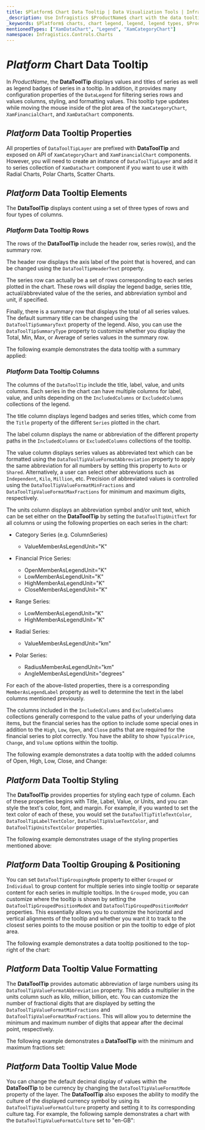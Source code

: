 ```yaml
---
title: $Platform$ Chart Data Tooltip | Data Visualization Tools | Infragistics
_description: Use Infragistics $ProductName$ chart with the data tooltip layer!
_keywords: $Platform$ charts, chart legend, legend, legend types, $ProductName$, Infragistics
mentionedTypes: ["XamDataChart", "Legend", "XamCategoryChart"]
namespace: Infragistics.Controls.Charts
---
```


# $Platform$ Chart Data Tooltip

In $ProductName$, the **DataToolTip** displays values and titles of series as well as legend badges of series in a tooltip. In addition, it provides many configuration properties of the `DataLegend` for filtering series rows and values columns, styling, and formatting values. This tooltip type updates while moving the mouse inside of the plot area of the `XamCategoryChart`, `XamFinancialChart`, and `XamDataChart` components.

## $Platform$ Data Tooltip Properties

All properties of `DataToolTipLayer` are prefixed with **DataToolTip** and exposed on API of `XamCategoryChart` and `XamFinancialChart` components. However, you will need to create an instance of `DataToolTipLayer` and add it to series collection of `XamDataChart` component if you want to use it with Radial Charts, Polar Charts, Scatter Charts.

## $Platform$ Data Tooltip Elements

The **DataToolTip** displays content using a set of three types of rows and four types of columns. 

### $Platform$ Data Tooltip Rows

The rows of the **DataToolTip** include the header row, series row(s), and the summary row.

The header row displays the axis label of the point that is hovered, and can be changed using the `DataToolTipHeaderText` property.

The series row can actually be a set of rows corresponding to each series plotted in the chart. These rows will display the legend badge, series title, actual/abbreviated value of the the series, and abbreviation symbol and unit, if specified.

Finally, there is a summary row that displays the total of all series values. The default summary title can be changed using the `DataToolTipSummaryText` property of the legend. Also, you can use the `DataToolTipSummaryType` property to customize whether you display the Total, Min, Max, or Average of series values in the summary row.

The following example demonstrates the data tooltip with a summary applied:

<code-view style="height: 450px"
           data-demos-base-url="{environment:dvDemosBaseUrl}"
           iframe-src="{environment:dvDemosBaseUrl}/charts/category-chart-data-tooltip"
           alt="$Platform$ Category Chart Data Tooltip Example"
           github-src="charts/category-chart/data-tooltip">
</code-view>

### $Platform$ Data Tooltip Columns

The columns of the `DataToolTip` include the title, label, value, and units columns. Each series in the chart can have multiple columns for label, value, and units depending on the `IncludedColumns` or `ExcludedColumns` collections of the legend.

The title column displays legend badges and series titles, which come from the `Title` property of the different `Series` plotted in the chart.

The label column displays the name or abbreviation of the different property paths in the `IncludedColumns` or `ExcludedColumns` collections of the tooltip.

The value column displays series values as abbreviated text which can be formatted using the `DataToolTipValueFormatAbbreviation` property to apply the same abbreviation for all numbers by setting this property to `Auto` or `Shared`. Alternatively, a user can select other abbreviations such as `Independent`, `Kilo`, `Million`, etc. Precision of abbreviated values is controlled using the `DataToolTipValueFormatMinFractions` and `DataToolTipValueFormatMaxFractions` for minimum and maximum digits, respectively.

The units column displays an abbreviation symbol and/or unit text, which can be set either on the **DataToolTip** by setting the `DataToolTipUnitText` for all columns or using the following properties on each series in the chart:

* Category Series (e.g. ColumnSeries)
    * ValueMemberAsLegendUnit="K"

* Financial Price Series:
    * OpenMemberAsLegendUnit="K"
    * LowMemberAsLegendUnit="K"
    * HighMemberAsLegendUnit="K"
    * CloseMemberAsLegendUnit="K"
    
* Range Series:
    * LowMemberAsLegendUnit="K"
    * HighMemberAsLegendUnit="K"
        
* Radial Series:
    * ValueMemberAsLegendUnit="km"    

* Polar Series:
    * RadiusMemberAsLegendUnit="km"
    * AngleMemberAsLegendUnit="degrees"

For each of the above-listed properties, there is a corresponding `MemberAsLegendLabel` property as well to determine the text in the label columns mentioned previously.

The columns included in the `IncludedColumns` and `ExcludedColumns` collections generally correspond to the value paths of your underlying data items, but the financial series has the option to include some special ones in addition to the `High`, `Low`, `Open`, and `Close` paths that are required for the financial series to plot correctly. You have the ability to show `TypicalPrice`, `Change`, and `Volume` options within the tooltip.    

The following example demonstrates a data tooltip with the added columns of Open, High, Low, Close, and Change:

<code-view style="height: 450px"
           data-demos-base-url="{environment:dvDemosBaseUrl}"
           iframe-src="{environment:dvDemosBaseUrl}/charts/financial-chart-data-tooltip"
           alt="$Platform$ Financial Chart Data Tooltip Example"
           github-src="charts/financial-chart/data-tooltip">
</code-view>

## $Platform$ Data Tooltip Styling

The **DataToolTip** provides properties for styling each type of column. Each of these properties begins with Title, Label, Value, or Units, and you can style the text's color, font, and margin. For example, if you wanted to set the text color of each of these, you would set the `DataToolTipTitleTextColor`, `DataToolTipLabelTextColor`, `DataToolTipValueTextColor`, and `DataToolTipUnitsTextColor` properties.

The following example demonstrates usage of the styling properties mentioned above:

<code-view style="height: 450px"
           data-demos-base-url="{environment:dvDemosBaseUrl}"
           iframe-src="{environment:dvDemosBaseUrl}/charts/financial-chart-data-tooltip-styling-props"
           alt="$Platform$ Financial Chart Data Tooltip Styling Example"
           github-src="charts/financial-chart/data-tooltip-styling-props">
</code-view>

## $Platform$ Data Tooltip Grouping & Positioning

You can set `DataToolTipGroupingMode` property to either `Grouped` or `Individual` to group content for multiple series into single tooltip or separate content for each series in multiple tooltips. In the `Grouped` mode, you can customize where the tooltip is shown by setting the `DataToolTipGroupedPositionModeX` and `DataToolTipGroupedPositionModeY` properties. This essentially allows you to customize the horizontal and vertical alignments of the tooltip and whether you want it to track to the closest series points to the mouse position or pin the tooltip to edge of plot area.

The following example demonstrates a data tooltip positioned to the top-right of the chart:

<code-view style="height: 450px"
           data-demos-base-url="{environment:dvDemosBaseUrl}"
           iframe-src="{environment:dvDemosBaseUrl}/charts/category-chart-data-tooltip-positioning"
           alt="$Platform$ Category Chart Data Tooltip Positioning Example"
           github-src="charts/category-chart/data-tooltip-positioning">
</code-view>

## $Platform$ Data Tooltip Value Formatting

The **DataToolTip** provides automatic abbreviation of large numbers using its `DataToolTipValueFormatAbbreviation` property. This adds a multiplier in the units column such as kilo, million, billion, etc. You can customize the number of fractional digits that are displayed by setting the `DataToolTipValueFormatMinFractions` and `DataToolTipValueFormatMaxFractions`. This will allow you to determine the minimum and maximum number of digits that appear after the decimal point, respectively.

The following example demonstrates a **DataToolTip** with the minimum and maximum fractions set:

<code-view style="height: 450px"
           data-demos-base-url="{environment:dvDemosBaseUrl}"
           iframe-src="{environment:dvDemosBaseUrl}/charts/category-chart-data-tooltip-formatting-decimals"
           alt="$Platform$ Category Chart Data Tooltip Formatting Decimals Example"
           github-src="charts/category-chart/data-tooltip-formatting-decimals">
</code-view>

## $Platform$ Data Tooltip Value Mode

You can change the default decimal display of values within the **DataToolTip** to be currency by changing the `DataToolTipValueFormatMode` property of the layer. The **DataToolTip** also exposes the ability to modify the culture of the displayed currency symbol by using its `DataToolTipValueFormatCulture` property and setting it to its corresponding culture tag. For example, the following sample demonstrates a chart with the `DataToolTipValueFormatCulture` set to "en-GB":

<code-view style="height: 450px"
           data-demos-base-url="{environment:dvDemosBaseUrl}"
           iframe-src="{environment:dvDemosBaseUrl}/charts/financial-chart-data-tooltip-formatting-currency"
           alt="$Platform$ Financial Chart Data Tooltip Formatting Currency Example"
           github-src="charts/financial-chart/data-tooltip-formatting-currency">
</code-view>

